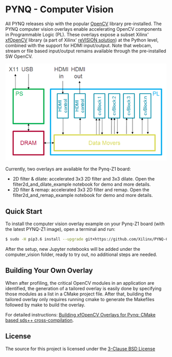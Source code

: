 # PYNQ - Computer Vision

All PYNQ releases ship with the popular [OpenCV](https://opencv.org/) library pre-installed. The PYNQ computer vision overlays enable accelerating OpenCV components in Programmable Logic (PL). These overlays expose a subset Xilinx' [xfOpenCV](https://github.com/Xilinx/xfopencv) library (a part of Xilinx' [reVISION solution](https://www.xilinx.com/products/design-tools/embedded-vision-zone.html)) at the Python level, combined with the support for HDMI input/output. Note that webcam, stream or file based input/output remains available through the pre-installed SW OpenCV.  

![](./cvOverlayBlockDiagram.png)

Currently, two overlays are available for the Pynq-Z1 board:
  + 2D filter & dilate: accelerated 3x3 2D filter and 3x3 dilate. Open the filter2d_and_dilate_example notebook for demo and more details.
  + 2D filter & remap: accelerated 3x3 2D filter and remap. Open the filter2d_and_remap_example notebook for demo and more details. 


## Quick Start

To install the computer vision overlay example on your Pynq-Z1 board (with the latest PYNQ-Z1 image), open a terminal and run:

   ```bash
   $ sudo -H pip3.6 install --upgrade git+https://github.com/Xilinx/PYNQ-ComputerVision.git
   ```
   
After the setup, new Jupyter notebooks will be added under the computer_vision folder, ready to try out, no additional steps are needed. 

## Building Your Own Overlay

When after profiling, the critical OpenCV modules in an application are identified, the generation of a tailored overlay is easily done by specifying those modules as a list in a CMake project file. After that, building the tailored overlay only requires running cmake to generate the Makefiles followed by make to build the overlay.

For detailed instructions:  [Building xfOpenCV Overlays for Pynq: CMake based sds++ cross-compilation](overlays/README.md).

## License

The source for this project is licensed under the [3-Clause BSD License](LICENSE)
